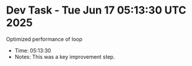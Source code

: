 # Dev Task - Tue Jun 17 05:13:30 UTC 2025
Optimized performance of loop
- Time: 05:13:30
- Notes: This was a key improvement step.
